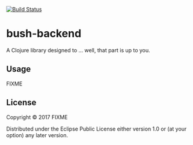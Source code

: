[![Build Status](https://travis-ci.org/eetu/bus-h.svg?branch=master)](https://travis-ci.org/eetu/bus-h)

# bush-backend

A Clojure library designed to ... well, that part is up to you.

## Usage

FIXME

## License

Copyright © 2017 FIXME

Distributed under the Eclipse Public License either version 1.0 or (at
your option) any later version.
